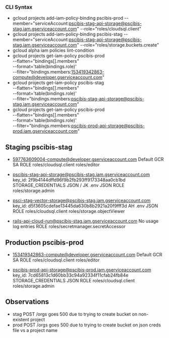 ### CLI Syntax

- gcloud projects add-iam-policy-binding pscibis-prod --member="serviceAccount:pscibis-stag-api-storage@pscibis-stag.iam.gserviceaccount.com" --role="roles/cloudsql.client"
- gcloud projects add-iam-policy-binding pscibis-stag --member="serviceAccount:pscibis-stag-api-storage@pscibis-stag.iam.gserviceaccount.com" --role="roles/storage.buckets.create"
- gcloud alpha iam policies lint-condition
- gcloud projects get-iam-policy pscibis-prod  \
  --flatten="bindings[].members" \
  --format='table(bindings.role)' \
  --filter="bindings.members:153419342863-compute@developer.gserviceaccount.com"
- gcloud projects get-iam-policy pscibis-stag  \
  --flatten="bindings[].members" \
  --format='table(bindings.role)' \
  --filter="bindings.members:pscibis-stag-api-storage@pscibis-stag.iam.gserviceaccount.com"
- gcloud projects get-iam-policy pscibis-prod  \
  --flatten="bindings[].members" \
  --format='table(bindings.role)' \
  --filter="bindings.members:pscibis-prod-api-storage@pscibis-prod.iam.gserviceaccount.com"

## Staging pscibis-stag

- 597763609004-compute@developer.gserviceaccount.com              Default GCR SA
    ROLE
    roles/cloudsql.client
    roles/editor

- pscibis-stag-api-storage@pscibis-stag.iam.gserviceaccount.com
    key_id: 2f9b4144dffd96f9b2fb293ff9173348aa0cb1bd              STORAGE_CREDENTIALS JSON / JK .env JSON
    ROLE
    roles/storage.admin

- psci-stag-vector-storage@pscibis-stag.iam.gserviceaccount.com
    key_id: d5f3605cdefae13445da630b8b2921a20f9fff3d              AH .env JSON
    ROLE
    roles/cloudsql.client
    roles/storage.objectViewer

- rails-api-cloud-run@pscibis-stag.iam.gserviceaccount.com        No usage log entries
    ROLE
    roles/secretmanager.secretAccessor


## Production pscibis-prod

- 153419342863-compute@developer.gserviceaccount.com              Default GCR SA
    ROLE
    roles/cloudsql.client
    roles/editor

- pscibis-prod-api-storage@pscibis-prod.iam.gserviceaccount.com
    key_id: 7cd65813c1d60bb33c94a92334f11cfab24fb84e              STORAGE_CREDENTIALS JSON
    ROLE
    roles/cloudsql.client
    roles/storage.admin


## Observations

- stag POST /orgs goes 500 due to trying to create bucket on non-existent project
- prod POST /orgs goes 500 due to trying to create bucket on json creds file vs a project name